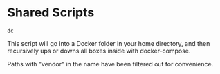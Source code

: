 Shared Scripts
==============

````
dc
````
This script will go into a Docker folder in your home directory, 
and then recursively ups or downs all boxes inside with docker-compose.

Paths with "vendor" in the name have been filtered out for convenience.
